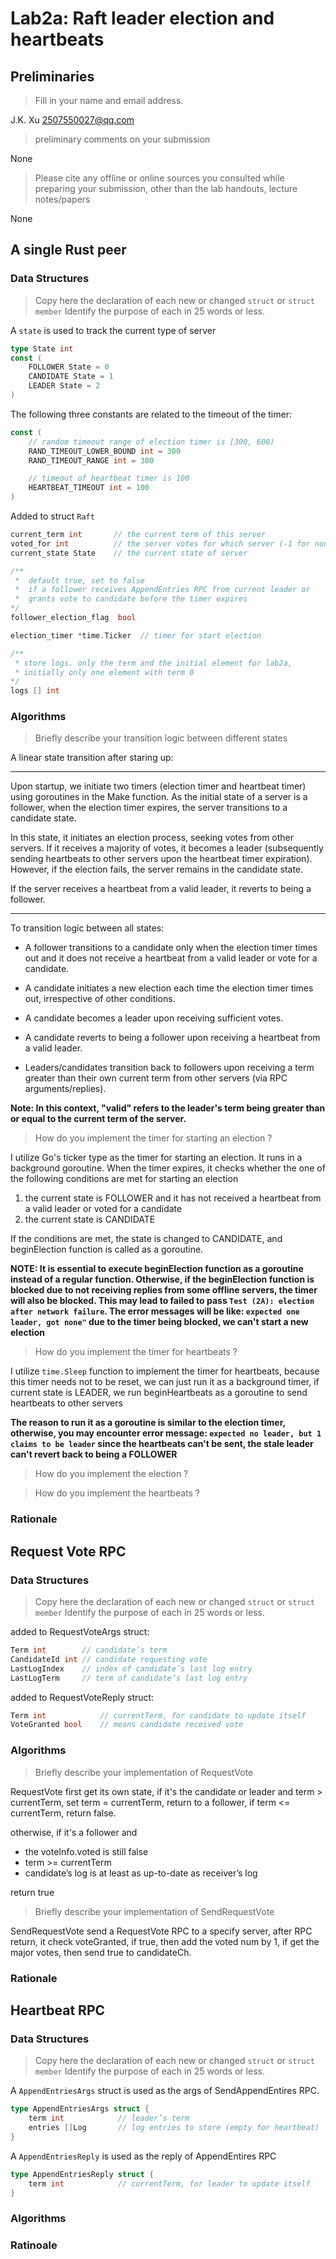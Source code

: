 # Lab2a: Raft leader election and heartbeats

## Preliminaries

> Fill in your name and email address.

J.K. Xu <2507550027@qq.com>

> preliminary comments on your submission

None

> Please cite any offline or online sources you consulted while preparing your submission, other than the lab handouts, lecture notes/papers

None

## A single Rust peer

### Data Structures

> Copy here the declaration of each new or changed `struct` or `struct member`
> Identify the purpose of each in 25 words or less.

A `state` is used to track the current type of server

```go
type State int 
const (
    FOLLOWER State = 0
    CANDIDATE State = 1
    LEADER State = 2
)
```

The following three constants are related to the timeout of the timer:

```go
const (
    // random timeout range of election timer is [300, 600)
    RAND_TIMEOUT_LOWER_BOUND int = 300
    RAND_TIMEOUT_RANGE int = 300

    // timeout of heartbeat timer is 100
    HEARTBEAT_TIMEOUT int = 100
)
```


Added to struct `Raft`

```go
current_term int       // the current term of this server 
voted_for int          // the server votes for which server (-1 for none)
current_state State    // the current state of server

/** 
 *  default true, set to false 
 *  if a follower receives AppendEntries RPC from current leader or 
 *  grants vote to candidate before the timer expires
*/ 
follower_election_flag  bool 

election_timer *time.Ticker  // timer for start election

/**
 * store logs. only the term and the initial element for lab2a, 
 * initially only one element with term 0
*/
logs [] int 
```

### Algorithms

> Briefly describe your transition logic between different states

A linear state transition after staring up:

---
Upon startup, we initiate two timers (election timer and heartbeat timer) using goroutines in the Make function. As the initial state of a server is a follower, when the election timer expires, the server transitions to a candidate state. 

In this state, it initiates an election process, seeking votes from other servers. If it receives a majority of votes, it becomes a leader (subsequently sending heartbeats to other servers upon the heartbeat timer expiration). However, if the election fails, the server remains in the candidate state. 

If the server receives a heartbeat from a valid leader, it reverts to being a follower.

---

To transition logic between all states:

- A follower transitions to a candidate only when the election timer times out and it does not receive a heartbeat from a valid leader or vote for a candidate.
- A candidate initiates a new election each time the election timer times out, irrespective of other conditions.
- A candidate becomes a leader upon receiving sufficient votes.
- A candidate reverts to being a follower upon receiving a heartbeat from a valid leader.

- Leaders/candidates transition back to followers upon receiving a term greater than their own current term from other servers (via RPC arguments/replies).

**Note: In this context, "valid" refers to the leader's term being greater than or equal to the current term of the server.**

> How do you implement the timer for starting an election ?

I utilize Go's ticker type as the timer for starting an election. It runs in a background goroutine. When the timer expires, it checks whether the one of the following conditions are met for starting an election

1. the current state is FOLLOWER and it has not received a heartbeat from a valid leader or voted for a candidate
2. the current state is CANDIDATE

If the conditions are met, the state is changed to CANDIDATE, and beginElection function is called as a goroutine.

**NOTE: It is essential to execute beginElection function as a goroutine instead of a regular function. Otherwise, if the beginElection function is blocked due to not receiving replies from some offline servers, the timer will also be blocked. This may lead to failed to pass `Test (2A): election after network failure`. The error messages will be like: `expected one leader, got none"` due to the timer being blocked, we can't start a new election**  

> How do you implement the timer for heartbeats ?

I utilize `time.Sleep` function to implement the timer for heartbeats, because this timer needs not to be reset, we can just run it as a background timer, if current state is LEADER, we run beginHeartbeats as a goroutine to send heartbeats to other servers 

**The reason to run it as a goroutine is similar to the election timer, otherwise, you may encounter error message: `expected no leader, but 1 claims to be leader` since the heartbeats can't be sent, the stale leader can't revert back to being a FOLLOWER**


> How do you implement the election ?


> How do you implement the heartbeats ?


### Rationale


## Request Vote RPC

### Data Structures

> Copy here the declaration of each new or changed `struct` or `struct member`
> Identify the purpose of each in 25 words or less.

added to RequestVoteArgs struct:

```go
Term int        // candidate’s term
CandidateId int // candidate requesting vote
LastLogIndex    // index of candidate’s last log entry
LastLogTerm     // term of candidate’s last log entry 
``` 

added to RequestVoteReply struct:

```go
Term int            // currentTerm, for candidate to update itself
VoteGranted bool    // means candidate received vote
```

### Algorithms

> Briefly describe your implementation of RequestVote

RequestVote first get its own state, if it's the candidate or leader and term > currentTerm, set term = currentTerm, return to a follower, if term <= currentTerm, return false.

otherwise, if it's a follower and

- the voteInfo.voted is still false
- term >= currentTerm
- candidate’s log is at least as up-to-date as receiver’s log

return true

> Briefly describe your implementation of SendRequestVote

SendRequestVote send a RequestVote RPC to a specify server, after RPC return, it check voteGranted, if true, then add the voted num by 1, if get the major votes, then send true to candidateCh.

### Rationale


## Heartbeat RPC

### Data Structures
> Copy here the declaration of each new or changed `struct` or `struct member`
> Identify the purpose of each in 25 words or less.

A `AppendEntriesArgs` struct is used as the args of SendAppendEntires RPC.

```go
type AppendEntriesArgs struct {
    term int            // leader’s term
    entries []Log       // log entries to store (empty for heartbeat)
}
```

A `AppendEntriesReply` is used as the reply of AppendEntires RPC

```go
type AppendEntriesReply struct {
    term int            // currentTerm, for leader to update itself
}
```

### Algorithms



### Ratinoale